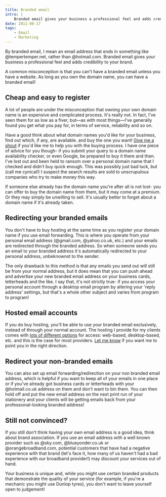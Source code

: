 ```yaml
---
title: Branded email
intro: |
    Branded email gives your business a professional feel and adds credibility to your brand. What is branded email? Read on!
date: 2011-08-17
tags:
    - Email
    - Marketing
---
```


By branded email, I mean an email address that ends in something like @tempertemper.net, rather than @hotmail.com. Branded email gives your business a professional feel and adds credibility to your brand.

A common misconception is that you can't have a branded email unless you have a website. As long as you own the domain name, you can have a branded email!


## Cheap and easy to register

A lot of people are under the misconception that owning your own domain name is an expensive and complicated process. It's really not. In fact, I've seen them for as low as a fiver, but—as with most things—I've generally found you get what you pay for, in terms of service, reliability and so on.

Have a good think about what domain names you'd like for your business, find out which, if any, are available. and buy the one you want! [Give me a shout](/contact) if you'd like me to help you with the buying process. I have one piece of advice for you though- if you submit your query to a domain name availability checker, or even Google, be prepared to buy it there and then. I've lost out and been held to ransom over a personal domain name that I checked and didn't buy quick enough. This was possibly just bad luck, but (call me cynical!) I suspect the search results are sold to unscrupulous companies who try to make money this way.

If someone else already has the domain name you're after all is not lost- you can offer to buy the domain name from them, but it may come at a premium. Or they may simply be unwilling to sell. It's usually better to forget about a domain name if it's already taken.


## Redirecting your branded emails

You don't have to buy hosting at the same time as you register your domain name if you use email forwarding. This is where you operate from your personal email address (@gmail.com, @yahoo.co.uk, etc.) and your emails are redirected through the branded address. So when someone sends you an email to your branded address it's automatically redirected to your personal address, unbeknownst to the sender.

The only drawback to this method is that any emails you send out will still be from your normal address, but it does mean that you can push ahead and advertise your new branded email address on your business cards, letterheads and the like. I say that, it's not strictly true- if you access your personal account through a desktop email program by altering your 'reply address' settings, but that's a whole other subject and varies from program to program!


## Hosted email accounts

If you do buy hosting, you'll be able to use your branded email exclusively, instead of through your normal account. The hosting I provide for my clients comes with [lots of different options](/resources/the-types-of-email) for access: web-based, desktop-based, etc. and this is the case for most providers. [Let me know](/contact) if you want me to point you in the right direction.


## Redirect your non-branded emails

You can also set up email forwarding/redirection on your non branded email address, which is helpful if you want to keep all of your emails in one place or if you've already got business cards or letterheads with your @hotmail.co.uk address on them and don't want to bin them. You can then hold off and put the new email address on the next print run of your stationery and your clients will be getting emails back from your professional-looking branded address!


## Still not convinced?

If you still don't think having your own email address is a good idea, think about brand association. If you use an email address with a well known provider such as @sky.com, @blueyonder.co.uk or @orangebroadband.com, potential customers that have had a negative experience with that brand (let's face it, how many of us haven't had a bad experience with our broadband provider!) may discount your services out of hand.

Your business is unique and, while you might use certain branded products that demonstrate the quality of your service (for example, if you're a mechanic you might use Dunlop tyres), you don't want to leave yourself open to judgement!
